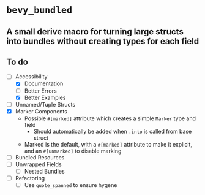 # `bevy_bundled`
## A small derive macro for turning large structs into bundles without creating types for each field

## To do
* [ ] Accessibility
    * [x] Documentation
    * [ ] Better Errors
    * [x] Better Examples
* [ ] Unnamed/Tuple Structs
* [x] Marker Components
    * Possible `#[marked]` attribute which creates a simple `Marker` type and field
        * Should automatically be added when `.into` is called from base struct
    * Marked is the default, with a `#[marked]` attribute to make it explicit, and an `#[unmarked]` to disable marking
* [ ] Bundled Resources
* [ ] Unwrapped Fields
    * [ ] Nested Bundles
* [ ] Refactoring
    * [ ] Use `quote_spanned` to ensure hygene
